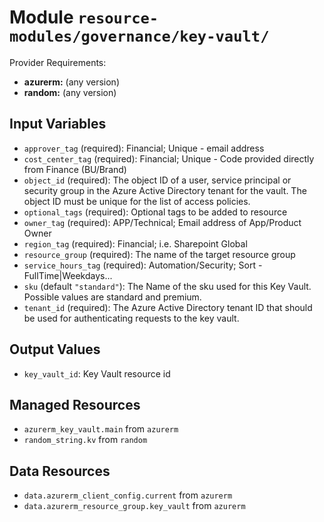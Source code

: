 
# Module `resource-modules/governance/key-vault/`

Provider Requirements:
* **azurerm:** (any version)
* **random:** (any version)

## Input Variables
* `approver_tag` (required): Financial; Unique - email address
* `cost_center_tag` (required): Financial; Unique - Code provided directly from Finance (BU/Brand)
* `object_id` (required): The object ID of a user, service principal or security group in the Azure Active Directory tenant for the vault. The object ID must be unique for the list of access policies.
* `optional_tags` (required): Optional tags to be added to resource
* `owner_tag` (required): APP/Technical; Email address of App/Product Owner
* `region_tag` (required): Financial; i.e. Sharepoint Global
* `resource_group` (required): The name of the target resource group
* `service_hours_tag` (required): Automation/Security; Sort -FullTime\|Weekdays...
* `sku` (default `"standard"`): The Name of the sku used for this Key Vault. Possible values are standard and premium.
* `tenant_id` (required): The Azure Active Directory tenant ID that should be used for authenticating requests to the key vault.

## Output Values
* `key_vault_id`: Key Vault resource id

## Managed Resources
* `azurerm_key_vault.main` from `azurerm`
* `random_string.kv` from `random`

## Data Resources
* `data.azurerm_client_config.current` from `azurerm`
* `data.azurerm_resource_group.key_vault` from `azurerm`

